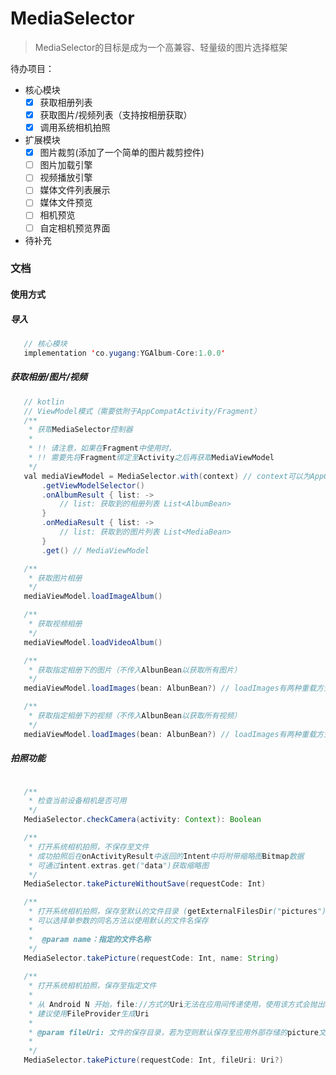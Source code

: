 # MediaSelector
>MediaSelector的目标是成为一个高兼容、轻量级的图片选择框架  

待办项目：

- 核心模块
    - [x] 获取相册列表
    - [x] 获取图片/视频列表（支持按相册获取）
    - [x] 调用系统相机拍照
- 扩展模块
    - [x] 图片裁剪(添加了一个简单的图片裁剪控件)
    - [ ] 图片加载引擎
    - [ ] 视频播放引擎
    - [ ] 媒体文件列表展示
    - [ ] 媒体文件预览
    - [ ] 相机预览
    - [ ] 自定相机预览界面
- 待补充

 ### 文档
 #### 使用方式
 ##### 导入

 ```java
    // 核心模块
    implementation 'co.yugang:YGAlbum-Core:1.0.0'
 ```

 ##### 获取相册/图片/视频
 ``` java
    // kotlin
    // ViewModel模式（需要依附于AppCompatActivity/Fragment）
    /**
     * 获取MediaSelector控制器
     *
     * !! 请注意，如果在Fragment中使用时，
     * !! 需要先将Fragment绑定至Activity之后再获取MediaViewModel
     */
    val mediaViewModel = MediaSelector.with(context) // context可以为AppCompatActivity/Fragment的子类
        .getViewModelSelector()
        .onAlbumResult { list: -> 
            // list: 获取到的相册列表 List<AlbumBean>
        }
        .onMediaResult { list: -> 
            // list: 获取到的图片列表 List<MediaBean>
        }
        .get() // MediaViewModel

    /**
     * 获取图片相册
     */
    mediaViewModel.loadImageAlbum()

    /**
     * 获取视频相册
     */
    mediaViewModel.loadVideoAlbum()

    /**
     * 获取指定相册下的图片（不传入AlbunBean以获取所有图片）
     */
    mediaViewModel.loadImages(bean: AlbunBean?) // loadImages有两种重载方式：loadImages() / loadImages(album： AlbunBean?)

    /**
     * 获取指定相册下的视频（不传入AlbunBean以获取所有视频）
     */
    mediaViewModel.loadImages(bean: AlbunBean?) // loadImages有两种重载方式：loadImages() / loadImages(album： AlbunBean?)
 ```
 ##### 拍照功能
 ```java

    /**
     * 检查当前设备相机是否可用
     */
    MediaSelector.checkCamera(activity: Context): Boolean

    /**
     * 打开系统相机拍照，不保存至文件
     * 成功拍照后在onActivityResult中返回的Intent中将附带缩略图Bitmap数据
     * 可通过intent.extras.get("data")获取缩略图
     */
    MediaSelector.takePictureWithoutSave(requestCode: Int)

    /**
     * 打开系统相机拍照，保存至默认的文件目录 (getExternalFilesDir("pictures"))
     * 可以选择单参数的同名方法以使用默认的文件名保存
     * 
     *  @param name：指定的文件名称
     */
    MediaSelector.takePicture(requestCode: Int, name: String)
    
    /**
     * 打开系统相机拍照，保存至指定文件
     *
     * 从 Android N 开始，file://方式的Uri无法在应用间传递使用，使用该方式会抛出FileUriExposedException异常
     * 建议使用FileProvider生成Uri
     *
     * @param fileUri: 文件的保存目录，若为空则默认保存至应用外部存储的picture文件夹下
     *
     */
    MediaSelector.takePicture(requestCode: Int, fileUri: Uri?)
 ```